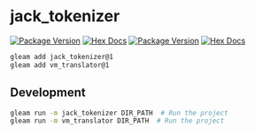 # jack_tokenizer

[![Package Version](https://img.shields.io/hexpm/v/jack_tokenizer)](https://hex.pm/packages/jack_tokenizer)
[![Hex Docs](https://img.shields.io/badge/hex-docs-ffaff3)](https://hexdocs.pm/jack_tokenizer/)
[![Package Version](https://img.shields.io/hexpm/v/vm_translator)](https://hex.pm/packages/vm_translator)
[![Hex Docs](https://img.shields.io/badge/hex-docs-ffaff3)](https://hexdocs.pm/vm_translator/)

```sh
gleam add jack_tokenizer@1
gleam add vm_translator@1
```

## Development

```sh
gleam run -m jack_tokenizer DIR_PATH  # Run the project
gleam run -m vm_translator DIR_PATH  # Run the project
```
